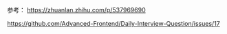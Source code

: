 参考： https://zhuanlan.zhihu.com/p/537969690

https://github.com/Advanced-Frontend/Daily-Interview-Question/issues/17